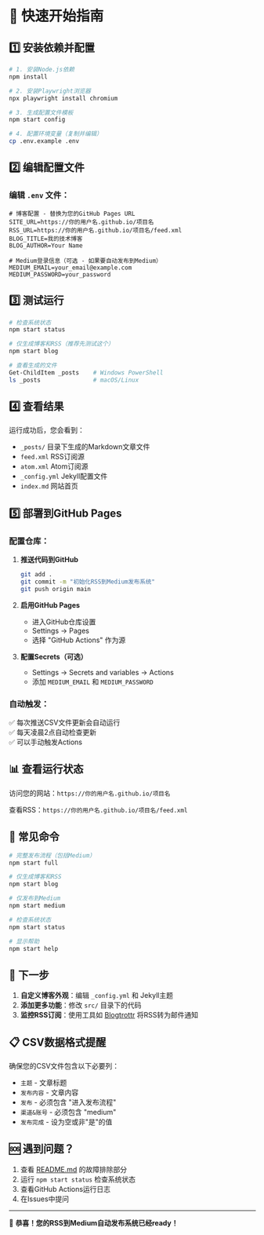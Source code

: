 # 🚀 快速开始指南

## 1️⃣ 安装依赖并配置

```bash
# 1. 安装Node.js依赖
npm install

# 2. 安装Playwright浏览器
npx playwright install chromium

# 3. 生成配置文件模板
npm start config

# 4. 配置环境变量（复制并编辑）
cp .env.example .env
```

## 2️⃣ 编辑配置文件

### 编辑 `.env` 文件：

```env
# 博客配置 - 替换为您的GitHub Pages URL
SITE_URL=https://你的用户名.github.io/项目名
RSS_URL=https://你的用户名.github.io/项目名/feed.xml
BLOG_TITLE=我的技术博客
BLOG_AUTHOR=Your Name

# Medium登录信息（可选 - 如果要自动发布到Medium）
MEDIUM_EMAIL=your_email@example.com
MEDIUM_PASSWORD=your_password
```

## 3️⃣ 测试运行

```bash
# 检查系统状态
npm start status

# 仅生成博客和RSS（推荐先测试这个）
npm start blog

# 查看生成的文件
Get-ChildItem _posts    # Windows PowerShell
ls _posts               # macOS/Linux
```

## 4️⃣ 查看结果

运行成功后，您会看到：

- `_posts/` 目录下生成的Markdown文章文件
- `feed.xml` RSS订阅源
- `atom.xml` Atom订阅源
- `_config.yml` Jekyll配置文件
- `index.md` 网站首页

## 5️⃣ 部署到GitHub Pages

### 配置仓库：

1. **推送代码到GitHub**
   ```bash
   git add .
   git commit -m "初始化RSS到Medium发布系统"
   git push origin main
   ```

2. **启用GitHub Pages**
   - 进入GitHub仓库设置
   - Settings → Pages
   - 选择 "GitHub Actions" 作为源

3. **配置Secrets（可选）**
   - Settings → Secrets and variables → Actions
   - 添加 `MEDIUM_EMAIL` 和 `MEDIUM_PASSWORD`

### 自动触发：

✅ 每次推送CSV文件更新会自动运行  
✅ 每天凌晨2点自动检查更新  
✅ 可以手动触发Actions

## 📊 查看运行状态

访问您的网站：`https://你的用户名.github.io/项目名`

查看RSS：`https://你的用户名.github.io/项目名/feed.xml`

## 🔧 常见命令

```bash
# 完整发布流程（包括Medium）
npm start full

# 仅生成博客和RSS
npm start blog

# 仅发布到Medium
npm start medium

# 检查系统状态
npm start status

# 显示帮助
npm start help
```

## 🎯 下一步

1. **自定义博客外观**：编辑 `_config.yml` 和 Jekyll主题
2. **添加更多功能**：修改 `src/` 目录下的代码
3. **监控RSS订阅**：使用工具如 [Blogtrottr](https://blogtrottr.com) 将RSS转为邮件通知

## 📋 CSV数据格式提醒

确保您的CSV文件包含以下必要列：

- `主题` - 文章标题
- `发布内容` - 文章内容  
- `发布` - 必须包含 "进入发布流程"
- `渠道&账号` - 必须包含 "medium"
- `发布完成` - 设为空或非"是"的值

## 🆘 遇到问题？

1. 查看 [README.md](./README.md) 的故障排除部分
2. 运行 `npm start status` 检查系统状态
3. 查看GitHub Actions运行日志
4. 在Issues中提问

---

🎉 **恭喜！您的RSS到Medium自动发布系统已经ready！** 